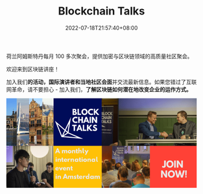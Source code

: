 ﻿---
weight: 
title: "Blockchain Talks"
description: "荷兰阿姆斯特丹每月 100 多次聚会，提供加密与区块链领域的高质量社区聚会"
date: 2022-07-18T21:57:40+08:00
lastmod: 2022-07-18T16:45:40+08:00
draft: false
authors: ["MineW"]
featuredImage: "blockchain-talks.jpg"
link: "https://blockchaintalks.io/"
tags: ["元宇宙社区","Blockchain Talks"]
categories: ["navigation"]
navigation: ["元宇宙社区"]
lightgallery: true
toc: true
pinned: false
recommend: false
recommend1: false
---
荷兰阿姆斯特丹每月 100 多次聚会，提供加密与区块链领域的高质量社区聚会。

欢迎来到区块链讲座！

加入我们**的活动，国际演讲者和当地社区会面**并交流最新信息。如果您错过了互联网革命，请不要担心 - 加入我们，**了解区块链如何潜在地改变企业的运作方式。**

![44](44.png)